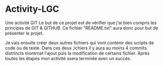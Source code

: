 # Activity-LGC
Une activité GIT
Le but de ce projet est de vérifier que j'ai bien compris les principes de GIT & GITHUB.
Ce fichier "README.txt" aura donc pour but de présenter le projet.

Je vais ensuite créer deux autres fichiers qui vont contenir des scripts de code ou de texte.
Dans ces deux ;ichiers il y aura au moins 4 commits distrincts montrnat l'ajout puis la modification de certains fichier. Après toutes les étapes mon activité ssera terminée avec un succés.							
